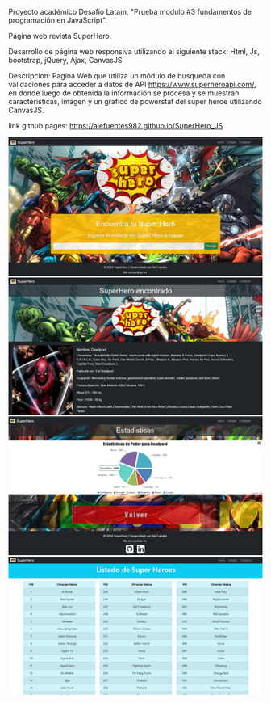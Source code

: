 Proyecto académico Desafio Latam, "Prueba modulo #3 fundamentos de programación en JavaScript". 

Página web revista SuperHero.

Desarrollo de página web responsiva utilizando el siguiente stack: Html, Js, bootstrap, jQuery, Ajax, CanvasJS

Descripcion:
Pagina Web que utiliza un módulo de busqueda con validaciones para acceder a datos de API https://www.superheroapi.com/, 
en donde luego de obtenida la información se procesa y se muestran caracteristicas, imagen y un grafico de powerstat del super heroe utilizando CanvasJS.

link github pages: https://alefuentes982.github.io/SuperHero_JS
  
![](screenshot1.jpg) 
![](screenshot2.jpg) 
![](screenshot3.jpg) 
![](screenshot4.jpg) 


